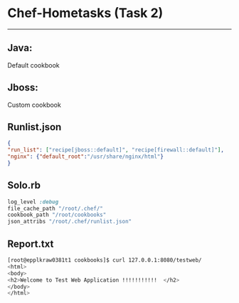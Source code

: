 # Chef-Hometasks (Task 2)
---
## Java:
Default cookbook

## Jboss:
Custom cookbook

## Runlist.json
```json
{
"run_list": ["recipe[jboss::default]", "recipe[firewall::default]"],
"nginx": {"default_root":"/usr/share/nginx/html"}
} 
```
## Solo.rb
```ruby
log_level :debug
file_cache_path "/root/.chef/"
cookbook_path "/root/cookbooks"
json_attribs "/root/.chef/runlist.json"
```
## Report.txt
```bash
[root@epplkraw0381t1 cookbooks]$ curl 127.0.0.1:8080/testweb/ 
<html>
<body>
<h2>Welcome to Test Web Application !!!!!!!!!!!  </h2>
</body>
</html>
```
